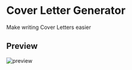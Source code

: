 # Cover Letter Generator
Make writing Cover Letters easier

## Preview
![preview](https://github.com/projectfinalaudio/cover-letter-generator/blob/master/preview.png?raw=true)
